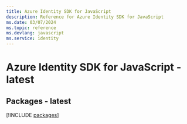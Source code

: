 ```yaml
---
title: Azure Identity SDK for JavaScript
description: Reference for Azure Identity SDK for JavaScript
ms.date: 03/07/2024
ms.topic: reference
ms.devlang: javascript
ms.service: identity
---
```

# Azure Identity SDK for JavaScript - latest
## Packages - latest
[!INCLUDE [packages](identity-index.md)]
